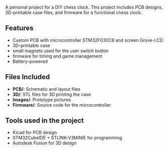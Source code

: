 A personal project for a DIY chess clock. This project includes PCB designs, 3D-printable case files, and firmware for a functional chess clock.

## Features
- Custom PCB with microcontroller STM32F030C8 and screen Grove-LCD 
- 3D-printable case
- small magnets used for the user switch button
- firmware for timing and game management
- Battery-powered

## Files Included
- **PCB/**: Schematic and layout files
- **3D/**: STL files for 3D printing the case
- **Images/**: Prototype pictures
- **Firmware/**: Source code for the microcontroller

## Tools used in the project

- Kicad for PCB design
- STM32CubeIDE + STLINK-V3MINIE for programming
- Autodesk Fusion for 3D design


